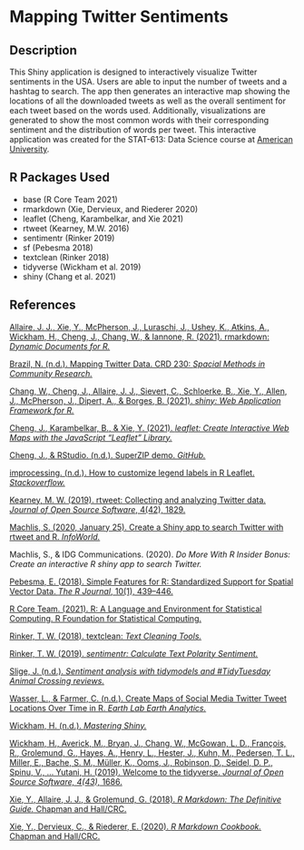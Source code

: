 Mapping Twitter Sentiments
================

## Description

This Shiny application is designed to interactively visualize Twitter
sentiments in the USA. Users are able to input the number of tweets and
a hashtag to search. The app then generates an interactive map showing
the locations of all the downloaded tweets as well as the overall
sentiment for each tweet based on the words used. Additionally,
visualizations are generated to show the most common words with their
corresponding sentiment and the distribution of words per tweet. This
interactive application was created for the STAT-613: Data Science
course at [American University](https://www.american.edu).

## R Packages Used

-   base (R Core Team 2021)
-   rmarkdown (Xie, Dervieux, and Riederer 2020)
-   leaflet (Cheng, Karambelkar, and Xie 2021)
-   rtweet (Kearney, M.W. 2016)
-   sentimentr (Rinker 2019)
-   sf (Pebesma 2018)
-   textclean (Rinker 2018)
-   tidyverse (Wickham et al. 2019)
-   shiny (Chang et al. 2021)

## References

[Allaire, J. J., Xie, Y., McPherson, J., Luraschi, J., Ushey, K.,
Atkins, A., Wickham, H., Cheng, J., Chang, W., & Iannone, R. (2021).
rmarkdown: *Dynamic Documents for
R.*](https://github.com/rstudio/rmarkdown0)

[Brazil, N. (n.d.). Mapping Twitter Data. CRD 230: *Spacial Methods in
Community Research.*](https://crd230.github.io/index.html)

[Chang, W., Cheng, J., Allaire, J. J., Sievert, C., Schloerke, B., Xie,
Y., Allen, J., McPherson, J., Dipert, A., & Borges, B. (2021). *shiny:
Web Application Framework for
R.*](https://CRAN.R-project.org/package=shiny)

[Cheng, J., Karambelkar, B., & Xie, Y. (2021). *leaflet: Create
Interactive Web Maps with the JavaScript “Leaflet”
Library.*](https://CRAN.R-project.org/package=leaflet)

[Cheng, J., & RStudio. (n.d.). SuperZIP demo.
*GitHub.*](https://github.com/rstudio/shiny-examples/tree/master/063-superzip-example)

[improcessing. (n.d.). How to customize legend labels in R Leaflet.
*Stackoverflow.*](https://stackoverflow.com/questions/47410833/how-to-customize-legend-labels-in-r-leaflet)

[Kearney, M. W. (2019). rtweet: Collecting and analyzing Twitter data.
*Journal of Open Source Software*, 4(42),
1829.](https://doi.org/10.21105/joss.01829)

[Machlis, S. (2020, January 25). Create a Shiny app to search Twitter
with rtweet and R.
*InfoWorld.*](https://www.infoworld.com/article/3516150/create-a-shiny-app-to-search-twitter-with-rtweet-and-r.html)

Machlis, S., & IDG Communications. (2020). *Do More With R Insider
Bonus: Create an interactive R shiny app to search Twitter.*

[Pebesma, E. (2018). Simple Features for R: Standardized Support for
Spatial Vector Data. *The R Journal*, 10(1),
439–446.](https://doi.org/10.32614/RJ-2018-009)

[R Core Team. (2021). R: A Language and Environment for Statistical
Computing. R Foundation for Statistical
Computing.](https://www.R-project.org/)

[Rinker, T. W. (2018). textclean: *Text Cleaning
Tools.*](https://github.com/trinker/textclean)

[Rinker, T. W. (2019). *sentimentr: Calculate Text Polarity
Sentiment.*](http://github.com/trinker/sentimentr)

[Slige, J. (n.d.). *Sentiment analysis with tidymodels and \#TidyTuesday
Animal Crossing reviews.*](https://juliasilge.com/blog/animal-crossing/)

[Wasser, L., & Farmer, C. (n.d.). Create Maps of Social Media Twitter
Tweet Locations Over Time in R. *Earth Lab Earth
Analytics.*](https://www.earthdatascience.org/courses/earth-analytics/get-data-using-apis/map-tweet-locations-over-time-r/)

[Wickham, H. (n.d.). *Mastering
Shiny.*](https://mastering-shiny.org/index.html)

[Wickham, H., Averick, M., Bryan, J., Chang, W., McGowan, L. D.,
François, R., Grolemund, G., Hayes, A., Henry, L., Hester, J., Kuhn, M.,
Pedersen, T. L., Miller, E., Bache, S. M., Müller, K., Ooms, J.,
Robinson, D., Seidel, D. P., Spinu, V., … Yutani, H. (2019). Welcome to
the tidyverse. *Journal of Open Source Software, 4(43),*
1686.](https://doi.org/10.21105/joss.01686)

[Xie, Y., Allaire, J. J., & Grolemund, G. (2018). *R Markdown: The
Definitive Guide.* Chapman and
Hall/CRC.](https://bookdown.org/yihui/rmarkdown)

[Xie, Y., Dervieux, C., & Riederer, E. (2020). *R Markdown Cookbook.*
Chapman and Hall/CRC.](https://bookdown.org/yihui/rmarkdown-cookbook)
